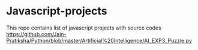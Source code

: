 # Javascript-projects
This repo contains list of javascript  projects with source codes
https://github.com/Jain-Pratiksha/Python/blob/master/Artificial%20Intelligence/AI_EXP3_Puzzle.py
